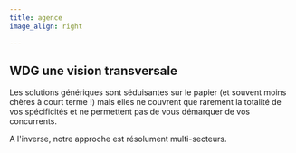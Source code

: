 ```yaml
---
title: agence
image_align: right

---
```


## WDG une vision transversale

Les solutions génériques sont séduisantes sur le papier 
(et souvent moins chères à court terme !) 
mais elles ne couvrent que rarement la totalité de vos spécificités et 
ne permettent pas de vous démarquer de vos concurrents.  
  
A l'inverse, notre approche est résolument multi-secteurs. 

